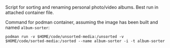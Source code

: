 Script for sorting and renaming personal photo/video albums. Best run in attached container file.

Command for podman container, assuming the image has been built and named `album-sorter`: 

`podman run -v $HOME/code/unsorted-media:/unsorted -v $HOME/code/sorted-media:/sorted --name album-sorter -i -t album-sorter`
